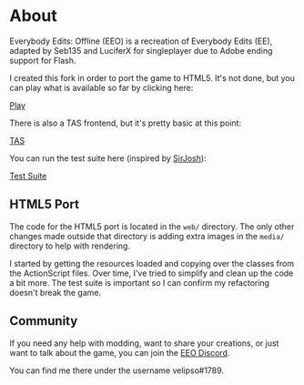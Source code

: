 About
=====

Everybody Edits: Offline (EEO) is a recreation of Everybody Edits (EE), adapted by Seb135 and
LuciferX for singleplayer due to Adobe ending support for Flash.

I created this fork in order to port the game to HTML5.  It's not done, but you can play what is
available so far by clicking here:

[Play](https://cdn.githubraw.com/velipso/ee-offline/3eb7c629101c101f10fb75a3da7dfc7e595aae42/web/index.html)

There is also a TAS frontend, but it's pretty basic at this point:

[TAS](https://cdn.githubraw.com/velipso/ee-offline/3eb7c629101c101f10fb75a3da7dfc7e595aae42/web/tas.html)

You can run the test suite here (inspired by [SirJosh](https://github.com/SirJosh3917/smiley-face-game)):

[Test Suite](https://cdn.githubraw.com/velipso/ee-offline/3eb7c629101c101f10fb75a3da7dfc7e595aae42/web/test.html)

HTML5 Port
----------

The code for the HTML5 port is located in the `web/` directory.  The only other changes made outside
that directory is adding extra images in the `media/` directory to help with rendering.

I started by getting the resources loaded and copying over the classes from the ActionScript files.
Over time, I've tried to simplify and clean up the code a bit more.  The test suite is important so
I can confirm my refactoring doesn't break the game.

Community
---------

If you need any help with modding, want to share your creations, or just want to talk about the
game, you can join the [EEO Discord](https://discord.gg/V5maATbSgc).

You can find me there under the username velipso#1789.
